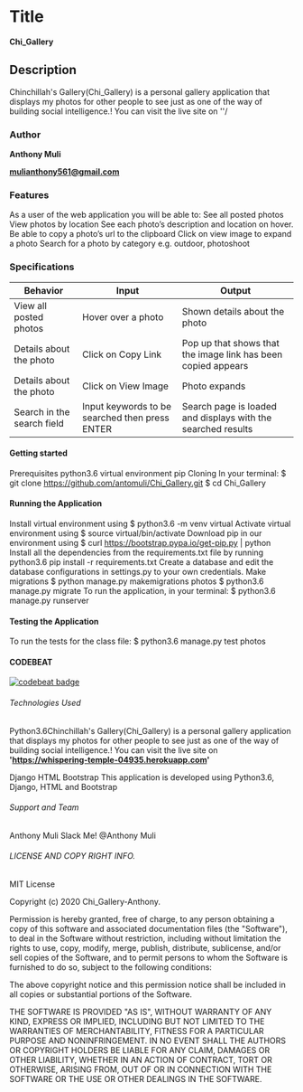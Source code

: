 # Title

**Chi_Gallery**

## Description 

Chinchillah's Gallery(Chi_Gallery) is a personal gallery application that displays my photos for other people to see just as one of the way of building social intelligence.! You can visit the live site on ''/ 

### Author 

**Anthony Muli**

**mulianthony561@gmail.com**

### Features 

As a user of the web application you will be able to: 
See all posted photos
View photos by location
See each photo’s description and location on hover.
Be able to copy a photo’s url to the clipboard
Click on view image to expand a photo
Search for a photo by category e.g. outdoor, photoshoot 

### Specifications 
| Behavior | Input | Output | 
| -------- | ----- | ------ |
| View all posted photos | Hover over a photo | Shown details about the photo 
| Details about the photo | Click on Copy Link | Pop up that shows that the image link has been copied appears | 
| Details about the photo | Click on View Image | Photo expands | 
| Search in the search field | Input keywords to be searched then press ENTER | Search page is loaded and displays with the searched results | 

#### Getting started 
Prerequisites 
python3.6
virtual environment
pip 
Cloning 
In your terminal: 
$ git clone https://github.com/antomuli/Chi_Gallery.git
$ cd Chi_Gallery

#### Running the Application 

Install virtual environment using $ python3.6 -m venv virtual
Activate virtual environment using $ source virtual/bin/activate
Download pip in our environment using $ curl https://bootstrap.pypa.io/get-pip.py | python
Install all the dependencies from the requirements.txt file by running python3.6 pip install -r requirements.txt
Create a database and edit the database configurations in settings.py to your own credentials.
Make migrations 
$ python manage.py makemigrations photos
$ python3.6 manage.py migrate 
To run the application, in your terminal: 
$ python3.6 manage.py runserver

#### Testing the Application 

To run the tests for the class file: 
$ python3.6 manage.py test photos

#### CODEBEAT

[![codebeat badge](https://codebeat.co/badges/8dd34843-e158-4631-b105-fcffde89d879)](https://codebeat.co/projects/github-com-antomuli-chi_gallery-master)

###### Technologies Used 
Python3.6Chinchillah's Gallery(Chi_Gallery) is a personal gallery application that displays my photos for other people to see just as one of the way of building social intelligence.! You can visit the live site on **'https://whispering-temple-04935.herokuapp.com'** 

Django
HTML
Bootstrap 
This application is developed using Python3.6, Django, HTML and Bootstrap 

###### Support and Team 
Anthony Muli
Slack Me! @Anthony Muli 

###### LICENSE AND COPY RIGHT INFO.
MIT License

Copyright (c) 2020 Chi_Gallery-Anthony.

Permission is hereby granted, free of charge, to any person obtaining a copy of this software and associated documentation files (the "Software"), 
to deal in the Software without restriction, including without limitation the rights to use, copy, modify, merge, publish, distribute, sublicense, 
and/or sell copies of the Software, and to permit persons to whom the Software is furnished to do so, subject to the following conditions:

The above copyright notice and this permission notice shall be included in all copies or substantial portions of the Software.

THE SOFTWARE IS PROVIDED "AS IS", WITHOUT WARRANTY OF ANY KIND, EXPRESS OR IMPLIED, INCLUDING BUT NOT LIMITED TO THE WARRANTIES OF MERCHANTABILITY, 
FITNESS FOR A PARTICULAR PURPOSE AND NONINFRINGEMENT. IN NO EVENT SHALL THE AUTHORS OR COPYRIGHT HOLDERS BE LIABLE FOR ANY CLAIM, DAMAGES OR OTHER LIABILITY, 
WHETHER IN AN ACTION OF CONTRACT, TORT OR OTHERWISE, ARISING FROM, OUT OF OR IN CONNECTION WITH THE SOFTWARE OR THE USE OR OTHER DEALINGS IN THE SOFTWARE.

